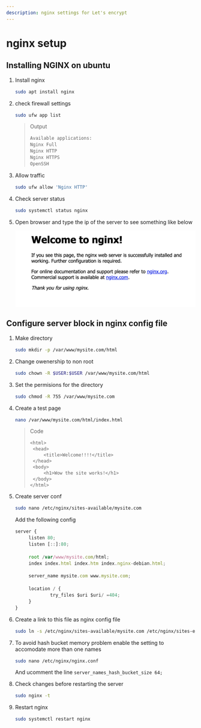 ```yaml
---
description: nginx settings for Let's encrypt
---
```


# nginx setup

## Installing NGINX on ubuntu

1. Install nginx

   ```bash
   sudo apt install nginx
   ```

2. check firewall settings

   ```bash
   sudo ufw app list
   ```

   > Output
   >
   > ```bash
   > Available applications:
   > Nginx Full
   > Nginx HTTP
   > Nginx HTTPS
   > OpenSSH
   > ```

3. Allow traffic

   ```bash
   sudo ufw allow 'Nginx HTTP'
   ```

4. Check server status

   ```bash
   sudo systemctl status nginx
   ```

5. Open browser and type the ip of the server to see something like below

   ![nginx welcome page](../.gitbook/assets/nginx.png)

## Configure server block in nginx config file

1. Make directory

   ```bash
   sudo mkdir -p /var/www/mysite.com/html
   ```

2. Change owenership to non root

   ```bash
   sudo chown -R $USER:$USER /var/www/mysite.com/html
   ```

3. Set the permisions for the directory

   ```bash
   sudo chmod -R 755 /var/www/mysite.com
   ```

4. Create a test page

   ```bash
   nano /var/www/mysite.com/html/index.html
   ```

   > Code
   >
   > ```markup
   > <html>
   >  <head>
   >      <title>Welcome!!!!</title>
   >  </head>
   >  <body>
   >      <h1>Wow the site works!</h1>
   >  </body>
   > </html>
   > ```

5. Create server conf

   ```bash
   sudo nano /etc/nginx/sites-available/mysite.com
   ```

   Add the following config

   ```javascript
   server {
        listen 80;
        listen [::]:80;

        root /var/www/mysite.com/html;
        index index.html index.htm index.nginx-debian.html;

        server_name mysite.com www.mysite.com;

        location / {
                try_files $uri $uri/ =404;
        }
   }
   ```

6. Create a link to this file as nginx config file

   ```bash
   sudo ln -s /etc/nginx/sites-available/mysite.com /etc/nginx/sites-enabled/
   ```

7. To avoid hash bucket memory problem enable the setting to accomodate more than one names

   ```bash
   sudo nano /etc/nginx/nginx.conf
   ```

   And ucomment the line `server_names_hash_bucket_size 64;`

8. Check changes before restarting the server

   ```bash
   sudo nginx -t
   ```

9. Restart nginx

   ```bash
   sudo systemctl restart nginx
   ```

